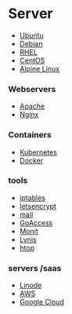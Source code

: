 # Server
* [Ubuntu](ubuntu.md)
* [Debian]()
* [RHEL]()
* [CentOS]()
* [Alpine Linux]()

### Webservers
* [Apache](apache.md)
* [Nginx](nginx.md)

### Containers
* [Kubernetes](kube.md)
* [Docker](docker.md)

### tools
* [iptables](iptables.md)
* [letsencrypt](letsencrypt.md)
* [mail](mail.md)
* [GoAccess](goaccess.md)
* [Monit](monit.md)
* [Lynis](lynis.md)
* [htop](htop.md)

### servers /saas
- [Linode](../saas/linode.md)
- [AWS](../saas/aws.md)
- [Google Cloud](../saas/google.md)
